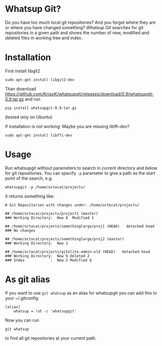 # Whatsup Git?
Do you have too much local git repositories? And you forgot where they are or where you have changed something?
*Whatsup Git* searches for git repositories in a given path and shows the number of new, modified and deleted files
in working tree and index.

# Installation
First install libgit2

    sudo apt-get install libgit2-dev

Than download https://github.com/KrissiK/whatsupgit/releases/download/0.9/whatsupgit-0.9.tar.gz
and run

    pip install whatsupgit-0.9.tar.gz

(tested only on Ubuntu)

If installation is not working: Maybe you are missing libffi-dev?

    sudo apt-get install libffi-dev

# Usage
Run whatsupgit without parameters to search in current directory and below for git repositories. You can specify `-p` parameter to give a path as the start point of the search, e.g.

    whatsupgit -p /home/octocat/projects/

It returns something like:

    # Git Repositories with changes under: /home/octocat/projects/

    ## /home/octocat/projects/project1 (master)
    ### Working Directory:  New 8  Modified 1

    ## /home/octocat/projects/somethinglarge/proj1 (HEAD)   detached head
    ### No changes

    ## /home/octocat/projects/somethinglarge/proj2 (master)
    ### Working Directory:  New 1

    ## /home/octocat/projects/gitolite-admin-old (HEAD)   detached head
    ### Working Directory:  New 9 Deleted 2
    ### Index            :  New 2 Modified 8

# As git alias
If you want to use `git whatsup` as an alias for whatsupgit you can add this to your ~/.gitconfig

    [alias]
        whatsup = !sh -c 'whatsupgit'

Now you can run

    git whatsup

to find all git repositories at your current path.